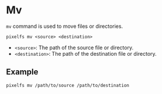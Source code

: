 # Mv

`mv` command is used to move files or directories.

```shell
pixelfs mv <source> <destination>
```

- `<source>`: The path of the source file or directory.
- `<destination>`: The path of the destination file or directory.

## Example

```shell
pixelfs mv /path/to/source /path/to/destination
```
